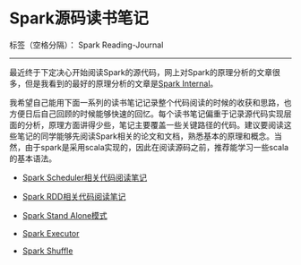 # Spark源码读书笔记

标签（空格分隔）： Spark Reading-Journal

---

最近终于下定决心开始阅读Spark的源代码，网上对Spark的原理分析的文章很多，但是我看到的最好的原理分析的文章是[Spark Internal][1]。

我希望自己能用下面一系列的读书笔记记录整个代码阅读的时候的收获和思路，也方便日后自己回顾的时候能够快速的回忆。每个读书笔记偏重于记录源代码实现层面的分析，原理方面讲得少些，笔记主要覆盖一些关键路径的代码。建议要阅读这些笔记的同学能够先阅读Spark相关的论文和文档，熟悉基本的原理和概念。当然，由于spark是采用scala实现的，因此在阅读源码之前，推荐能学习一些scala的基本语法。

- [Spark Scheduler相关代码阅读笔记][2]
- [Spark RDD相关代码阅读笔记][3]
- [Spark Stand Alone模式][4]
- [Spark Executor][5]
- [Spark Shuffle][6]


  [1]: https://github.com/JerryLead/SparkInternals/tree/master/markdown
  [2]: https://github.com/GordonWang/spark-reading-journal/blob/master/journals/scheduler.md
  [3]: https://github.com/GordonWang/spark-reading-journal/blob/master/journals/RDD.md
  [4]: https://github.com/GordonWang/spark-reading-journal/blob/master/journals/stand-alone-deploy.md
  [5]: https://github.com/GordonWang/spark-reading-journal/blob/master/journals/executor.md
  [6]: https://github.com/GordonWang/spark-reading-journal/blob/master/journals/spark-shuffle.md
